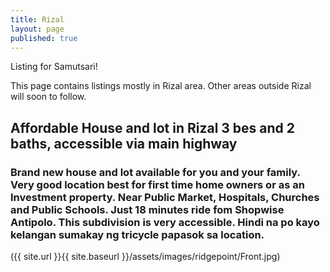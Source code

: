 ```yaml
---
title: Rizal
layout: page
published: true
---
```


Listing for Samutsari!

 This page contains listings mostly in Rizal area. Other areas outside Rizal will soon to follow.
 
 
 
## Affordable House and lot in Rizal 3 bes and 2 baths, accessible via main highway



### Brand new house and lot available for you and your family. Very good location best for first time home owners or as an Investment property. Near Public Market, Hospitals, Churches and Public Schools. Just 18 minutes ride fom Shopwise Antipolo. This subdivision is very accessible. Hindi na po kayo kelangan sumakay ng tricycle papasok sa location.

({{ site.url }}{{ site.baseurl }}/assets/images/ridgepoint/Front.jpg)


